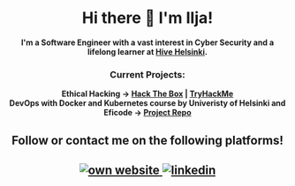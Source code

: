 <h1 align="center">Hi there 👋 I'm Ilja!</h1>
<p align="center"><b>I'm a Software Engineer with a vast interest in Cyber Security and a lifelong learner at <a href="https://github.com/iljaSL/what_is_hive_helsinki">Hive Helsinki</a>.
</p>

<h3 align="center">Current Projects:</h3>
<p align="center">
      Ethical Hacking -> <a href="https://app.hackthebox.eu/profile/330472">Hack The Box</a> | <a href="https://tryhackme.com/p/yoto">TryHackMe</a> <br>
      DevOps with Docker and Kubernetes course by Univeristy of Helsinki and Eficode -> <a href="https://github.com/iljaSL/devops_with_docker">Project Repo</a>
      </p>
      

<h2 align="center">Follow or contact me on the following platforms!</h2>
      <h2 align="center">
          <a href="https://ismelich.com">
         <img src="https://img.shields.io/badge/Portfolio-0077B5?style=for-the-badge&logo=firefox&logoColor=white" title="own website"/>
         </a>
         <a href="https://www.linkedin.com/in/ilja-smelich">
         <img src="https://img.shields.io/badge/LinkedIn-0077B5?style=for-the-badge&logo=linkedin&logoColor=white" title="linkedin"/>
         </a>
</h2>
